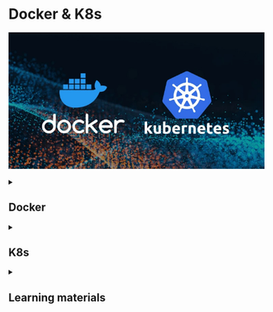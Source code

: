 # Docker & K8s 

![docker-and-k8s-logo](docker-and-k8s.jpeg)

<details>
<summary><h2>Docker</h2></summary>

Build the Docker image from a Dockerfile
```
docker build -t [IMAGE_NAME]:[VERSION] .

docker build -t hello-docker:1.0 .
```
`-t` - Flag used to tag the image with a name and optionally a version or tag. Name - `hello-docker`, tag - `1.0` <br>
`.` - Specifies the build context. The build context is the set of files located in the specified directory, which Docker 
will use for the build process. The `.` refers to the current directory, meaning Docker will look for a Dockerfile in the 
current directory and use the files in the current directory as the context for building the image. <br>

| `docker run`                                                                                                                                                                                                            | `docker start`                                    | `docker stop`                |
|-------------------------------------------------------------------------------------------------------------------------------------------------------------------------------------------------------------------------|---------------------------------------------------|------------------------------|
| Creates and starts a new container from an image                                                                                                                                                                        | Starts an existing stopped container              | Stop the Docker container    |
| `docker run --name [CONTAINER_NAME] [IMAGE_NAME]:[VERSION]`                                                                                                                                                             | `docker start [CONTAINER_ID]`                     | `docker stop [CONTAINER_ID]` |
| `docker run --name MyDockerApp hello-docker:1.0`                                                                                                                                                                        |                                                   |                              |
| `docker run -d --rm --name MyDockerApp hello-docker:1.0`                                                                                                                                                                |                                                   |                              |
| `docker run -d -p 8080:80 --name MyDockerApp hello-docker:1.0`                                                                                                                                                          |                                                   |                              |
| `--name` - Assign a custom name to the container being created                                                                                                                                                          |                                                   |                              |
| `-d` - Detached mode. This allows you to continue using the terminal for other commands while the container runs in the background.                                                                                     | Starts the container in detached mode by default. |                              |
| `docker attach [CONTAINER_NAME]` - Connect your terminal to a running Docker container's standard input, output, and error streams.                                                                                     |                                                   |                              |
| `-rm` - Automatically remove the container when it exits.                                                                                                                                                               |                                                   |                              |
| `-p 8080:80` - Publish a container's port(s) to the host. Allows you to make services running inside the container accessible from the host machine or network. Maps port 8080 on the host to port 80 in the container. |                                                   |                              |

| Check all RUNNING Docker containers | Check all Docker containers  | Check Docker images  | Follow the logs of a container in realtime use |
|-------------------------------------|------------------------------|----------------------|------------------------------------------------|
| `docker ps`                         | `docker ps -a`               | `docker images`      | `docker logs -f [CONTAINER_NAME]`              |

| Description                                     | Command                                    |                                      | Addition                                                   |
|-------------------------------------------------|--------------------------------------------|--------------------------------------|------------------------------------------------------------| 
| Delete container                                | `docker container rm [CONTAINER_ID]`       |                                      |                                                            |
| Delete image                                    | `docker image rm [IMAGE_ID]`               | `docker rmi [IMAGE_ID]`              | Before deleting an image delete the container that uses it |
| Remove all unused images and containers         | `docker system prune -a`                   |                                      |                                                            |
| Remove volume                                   | `docker volume rm`                         | `docker volume prune`                |                                                            |                                                                                                                                                                                                                                                           

<br>

`_TO_DO_`
Docker has 2 options for containers to store files on the host machine, so that the files are persisted even after the 
container stops: 

| Volumes                                                                                         | Bind mounts(Host volume)                                                                                                                                                                                                   |
|-------------------------------------------------------------------------------------------------|----------------------------------------------------------------------------------------------------------------------------------------------------------------------------------------------------------------------------|
| Completely handled by Docker.                                                                   | When you use a bind mount in Docker, you are linking a directory on the host filesystem to a directory in the container.                                                                                                   |
|                                                                                                 | If you modify, create, or delete files in the directory on the host, these changes will be immediately visible inside the container in the corresponding directory.                                                        |
|                                                                                                 | If you modify, create, or delete files from within the container in the mounted directory, these changes will be reflected on the host filesystem.                                                                         |
| One container writes to the storage while another reads from it.                                | Allows for real-time collaboration between the host and the container, which is particularly useful for development environments where code changes need to be tested immediately without rebuilding the container image.  |
| Named volume - Have specific name assigned to it.                                               | `docker run -v host_dir:container_dir`                                                                                                                                                                                     |
| `docker run -v name:container_dir`                                                              |                                                                                                                                                                                                                            |
| Anonymous volume - Not given a specific name. Docker assigns them an unique ID automatically.   |                                                                                                                                                                                                                            |
| `docker run -v container_dir`                                                                   |                                                                                                                                                                                                                            |
|                                                                                                 |                                                                                                                                                                                                                            |

<br>

Start multiple containers `docker-compose.yml`:
```
docker-compose up
```

Stop the containers:
```
docker-compose down
```

</details>


<details>
<summary><h2>K8s</h2></summary>

![kubernetes-architecture](kubernetes-architecture.png)

`Kubernetes cluster` - Consists of a `Control plane` and 1 or more `Worker nodes`. Every cluster needs at least one `Worker node` in 
order to run `Pods`. The `Worker nodes` host the `Pods` that are the components of the application workload. <br>

`Control plane` components make global decisions about the cluster(Example - scheduling), as well as detecting and responding to 
cluster events(Example - Starting up a new `Pod` when a `Deployment's replicas`(Copies of `Pods`, ensuring availability, scalability, 
and fault tolerance by maintaining identical instances) field is unsatisfied).
- `kube-apiserver` - Exposes an HTTP API that lets end users, different parts of your cluster, and external components communicate with one another.
- `etcd` - Consistent and highly-available key value store used as Kubernetes' backing store for all cluster data.
- `kube-scheduler` - Watches for newly created `Pods` with no assigned `Node`, and selects a `Node` for them to run on.
- `kube-controller-manager` - Component that runs controller processes. 
- `cloud-contrller-manager` - Integrates with underlying cloud provider.

`Node` is a worker machine in K8s. The `Node` components run on every node, maintaining running `Pods` and providing the K8s runtime environment.
- `kubelet` - Makes sure that containers are running in a `Pod`.
- `kube-proxy`
  - Implements part of the `K8s Service`(Way to expose an application running on a set of `Pods` as a network service) concept.
  - Maintains network rules on `Nodes`. These network rules allow network communication to your `Pods` from network sessions inside or outside of your cluster.
  - 
- `Container runtime` - Software responsible for running containers.

As pods come and go, services help the other pods "find out and keep track of which IP address to connect to."
Cluster
- `Pod`
- reprsents a set of runnign containtres in your cluster 
  - Smallest unit in K8s. 
  - The `Pod` holds 1 or more containers
  - Usually 1 application per `Pod`
  - Each `Pod` gets its own IP address(New IP address on re-creation of the `Pod`).
  - Runs on a `Worker node`. The `Worker node` runs the containers in the application. The `node` is a machine(virtual instance)л
  - Inside the `Worker node` there is Proxy/Config which control the network access
  - can have multiple Worker nodes

Worker node are controlled by the Master node



Kubernetes cluster
- `Master node`
  - `API server`
  - `Controller manager` - Keeps track of what is happening in the cluster
  - `Scheduler`
  - `etcd`
- `Worker nodes` - Has a `Kublet` process running on it. Has containers on it. On worker nodes the applciations are running
`Node` - Virtual or physical machine
Virtual Network

TODO:




Cluster - Set of nodes

`Ingress`

Control plane
`Minikube` - Master and Worker run on 1 node
`Kubectl` - CLI for K8s cluster
Helm

Kube-Proxy
`ArgoCd`
Vault

</details>


<details>
<summary><h2>Learning materials</h2></summary>

### Udemy course
- [Docker & Kubernetes: The Practical Guide [2024 Edition]](https://www.udemy.com/course/docker-kubernetes-the-practical-guide/?couponCode=LETSLEARNNOWPP)

### Docker
- [Intro to Docker [with Java Examples]](https://www.youtube.com/watch?v=FzwIs2jMESM)
- [Docker in IntelliJ IDEA](https://www.youtube.com/watch?v=FzwIs2jMESM)
- [100+ Docker Concepts you Need to Know](https://www.youtube.com/watch?v=rIrNIzy6U_g)
- [Docker in 100 Seconds](https://www.youtube.com/watch?v=Gjnup-PuquQ)
- [Learn Docker in 7 Easy Steps - Full Beginner's Tutorial](https://www.youtube.com/watch?v=gAkwW2tuIqE)
- [How to dockerize your Spring Boot API | Docker Tutorial](https://www.youtube.com/watch?v=3SNKdr3f9Io)
- [you need to learn Docker RIGHT NOW!! // Docker Containers 101](https://www.youtube.com/watch?v=eGz9DS-aIeY)
- [Why Use Docker: Real-life Use Cases](https://www.youtube.com/watch?v=rcYswUg0J5k)
- [Multi Container Docker Applications | A real-world example](https://www.youtube.com/watch?v=bX_tFv0YCqg)
- [Docker Crash Course Tutorial](https://www.youtube.com/playlist?list=PL4cUxeGkcC9hxjeEtdHFNYMtCpjNBm3h7)
- [Docker Tutorial for Beginners | Full Course [2021]](https://www.youtube.com/watch?v=p28piYY_wv8&t=3763s)
- [Docker Volumes explained in 6 minutes](https://www.youtube.com/watch?v=p2PH_YPCsis)
- [Docker Volumes Explained](https://www.youtube.com/watch?v=n4LRpnqsXIo)
- [How to create and use a Docker volume](https://www.youtube.com/watch?v=_MlSdlP6nwc)
- [Docker Volumes Explained (PostgreSQL example)](https://www.youtube.com/watch?v=G-5c25DYnfI)
- [Docker Volumes Demo || Docker Tutorial 13](https://www.youtube.com/watch?v=SBUCYJgg4Mk)
- [Docker Crash Course #10 - Volumes](https://www.youtube.com/watch?v=Wh4BcFFr6Fc)
- [What is Docker Volume | How to create Volumes | What is Bind Mount | Docker Storage](https://www.youtube.com/watch?v=VOK06Q4QqvE)
- [Docker Compose will BLOW your MIND!! (a tutorial)](https://www.youtube.com/watch?v=DM65_JyGxCo)
- [Docker Compose & Docker Volumes | Docker](https://www.youtube.com/watch?v=41o4RJxfCZM)
- [Docker Crash Course #11 - Docker Compose](https://www.youtube.com/watch?v=TSySwrQcevM)
- [Docker Compose Tutorial](https://www.youtube.com/watch?v=HG6yIjZapSA)
- [When would you want to use docker and docker-compose on your projects?](https://www.youtube.com/watch?v=m3To85qMOuA&list=WL&index=94)

### K8s
- [What is Kubernetes?](https://www.youtube.com/watch?v=IMOZCDhH7do&list=PLN_xGGp_EzELV3J2Bp-kNkmI2Vor338NI&index=9)
- [Kubernetes Explained in 100 Seconds](https://www.youtube.com/watch?v=PziYflu8cB8)
- [Kubernetes Explained in 6 Minutes | k8s Architecture](https://www.youtube.com/watch?v=TlHvYWVUZyc&list=WL&index=51)
- [Docker vs Kubernetes vs Docker Swarm | Comparison in 5 mins](https://www.youtube.com/watch?v=9_s3h_GVzZc)
- [What is Kubernetes | Kubernetes explained in 15 mins](https://www.youtube.com/watch?v=VnvRFRk_51k)
- [Kubernetes Tutorial For Beginners - Learn Kubernetes](https://www.youtube.com/watch?v=yznvWW_L7AA&list=WL&index=104)
- [Kubernetes Tutorial - Kubernetes Architecture Explained](https://www.youtube.com/watch?v=1vnA13v8PcA&list=WL&index=83)
- [Първи стъпки с Kubernetes - Димитър Захариев](https://www.youtube.com/watch?v=-zu7qioThP4)
- [you need to learn Kubernetes RIGHT NOW!!](https://www.youtube.com/watch?v=7bA0gTroJjw&list=WL)
- [Intro to Kubernetes | Container Tools For Beginners | Orchestration Tools | Great Learning](https://www.youtube.com/watch?v=WUU85wXv4mA&list=WL&index=75&t=673s)
- [Kubernetes Crash Course for Absolute Beginners [NEW]](https://www.youtube.com/watch?v=s_o8dwzRlu4&list=WL&index=63&t=290s)
- [Deploying Java Applications with Docker and Kubernetes | DevOps Project](https://www.youtube.com/watch?v=0GgBi8yNQT4&list=WL&index=67&t=433s)
- [Kubernetes Roadmap - Complete Step-by-Step Learning Path](https://www.youtube.com/watch?v=S8eX0MxfnB4&list=WL&index=83)

- [What is Kubernetes?](https://www.redhat.com/en/topics/containers/what-is-kubernetes)
- [What is Kubernetes?](https://cloud.google.com/learn/what-is-kubernetes)
- [How to explain Kubernetes in plain English](https://enterprisersproject.com/article/2017/10/how-explain-kubernetes-plain-english)
- [Overview](https://kubernetes.io/docs/concepts/overview/)
- [Kubernetes Components](https://kubernetes.io/docs/concepts/overview/components/)
- [Objects In Kubernetes](https://kubernetes.io/docs/concepts/overview/working-with-objects/)
- [The Kubernetes API](https://kubernetes.io/docs/concepts/overview/kubernetes-api/)
- [Cluster Architecture](https://kubernetes.io/docs/concepts/architecture/)
  
</details>




